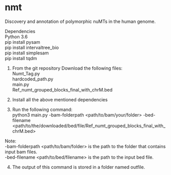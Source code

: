 # nmt
Discovery and annotation of polymorphic nuMTs in the human genome.  

Dependencies  
Python 3.6  
pip install pysam  
pip install intervaltree_bio  
pip install simplesam  
pip install tqdm  

1. From the git repository Download the following files:  
Numt_Tag.py  
hardcoded_path.py  
main.py  
Ref_numt_grouped_blocks_final_with_chrM.bed  

2. Install all the above mentioned dependencies

3. Run the following command:  
python3 main.py -bam-folderpath <path/to/bam/your/folder> -bed-filename <path/to/the/downloaded/bed/file/Ref_numt_grouped_blocks_final_with_chrM.bed>  

Note:  
-bam-folderpath <path/to/bam/folder> is the path to the folder that contains input bam files.  
-bed-filename <path/to/bed/filename> is the path to the input bed file.  

4. The output of this command is stored in a folder named outfile.   